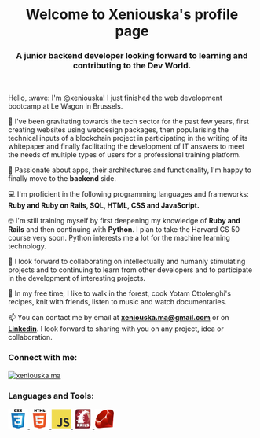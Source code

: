 <h1 align="center">Welcome to Xeniouska's profile page</h1>
<h3 align="center"> A junior backend developer looking forward to learning and contributing to the Dev World.</h3>
<br>
<p>Hello, :wave: I'm @xeniouska! I just finished the web development bootcamp at Le Wagon in Brussels.</p>

:telescope: I've been gravitating towards the tech sector for the past few years, first creating websites using webdesign packages, then popularising the technical inputs of a blockchain project in participating in the writing of its whitepaper and finally facilitating the development of IT answers to meet the needs of multiple types of users for a professional training platform.

:heartbeat: Passionate about apps, their architectures and functionality, I'm happy to finally move to the **backend** side.

:computer: I'm proficient in the following programming languages and frameworks: **Ruby and Ruby on Rails, SQL, HTML, CSS and JavaScript.**

🤓 I'm still training myself by first deepening my knowledge of **Ruby and Rails** and then continuing with **Python**. I plan to take the Harvard CS 50 course very soon. Python interests me a lot for the machine learning technology.

👯 I look forward to collaborating on intellectually and humanly stimulating projects and to continuing to learn from other developers and to participate in the development of interesting projects.

:cherry_blossom: In my free time, I like to walk in the forest, cook Yotam Ottolenghi's recipes, knit with friends, listen to music and watch documentaries.

📫 You can contact me by email at **xeniouska.ma@gmail.com** or on <a href="https://www.linkedin.com/in/xeniouskama" target="_blank" rel="noopener noreferrer">**Linkedin**</a>. 
I look forward to sharing with you on any project, idea or collaboration.

<h3 align="left">Connect with me:</h3>
<p align="left">
<a href="https://www.linkedin.com/in/xeniouskama" target="_blank" rel="noopener noreferrer"><img align="center" src="https://raw.githubusercontent.com/rahuldkjain/github-profile-readme-generator/master/src/images/icons/Social/linked-in-alt.svg" alt="xeniouska ma" height="30" width="40" /></a>
</p>

<h3 align="left">Languages and Tools:</h3>
<p align="left"> <a href="https://www.w3schools.com/css/" target="_blank" rel="noreferrer"> <img src="https://raw.githubusercontent.com/devicons/devicon/master/icons/css3/css3-original-wordmark.svg" alt="css3" width="40" height="40"/> </a> <a href="https://www.w3.org/html/" target="_blank" rel="noreferrer"> <img src="https://raw.githubusercontent.com/devicons/devicon/master/icons/html5/html5-original-wordmark.svg" alt="html5" width="40" height="40"/> </a> <a href="https://developer.mozilla.org/en-US/docs/Web/JavaScript" target="_blank" rel="noreferrer"> <img src="https://raw.githubusercontent.com/devicons/devicon/master/icons/javascript/javascript-original.svg" alt="javascript" width="40" height="40"/> </a> <a href="https://rubyonrails.org" target="_blank" rel="noreferrer"> <img src="https://raw.githubusercontent.com/devicons/devicon/master/icons/rails/rails-original-wordmark.svg" alt="rails" width="40" height="40"/> </a> <a href="https://www.ruby-lang.org/en/" target="_blank" rel="noreferrer"> <img src="https://raw.githubusercontent.com/devicons/devicon/master/icons/ruby/ruby-original.svg" alt="ruby" width="40" height="40"/> </a> </p>

